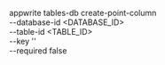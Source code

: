appwrite tables-db create-point-column \
    --database-id <DATABASE_ID> \
    --table-id <TABLE_ID> \
    --key '' \
    --required false
